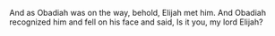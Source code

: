 And as Obadiah was on the way, behold, Elijah met him. And Obadiah recognized him and fell on his face and said, Is it you, my lord Elijah?
